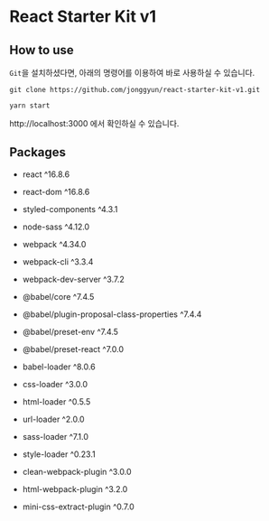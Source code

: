 # React Starter Kit v1

## How to use

`Git`을 설치하셨다면, 아래의 명령어를 이용하여 바로 사용하실 수 있습니다.

```
git clone https://github.com/jonggyun/react-starter-kit-v1.git
```

```
yarn start
```

http://localhost:3000 에서 확인하실 수 있습니다.

## Packages

- react ^16.8.6

- react-dom ^16.8.6

- styled-components ^4.3.1

- node-sass ^4.12.0

- webpack ^4.34.0

- webpack-cli ^3.3.4

- webpack-dev-server ^3.7.2

- @babel/core ^7.4.5

- @babel/plugin-proposal-class-properties ^7.4.4

- @babel/preset-env ^7.4.5

- @babel/preset-react ^7.0.0

- babel-loader ^8.0.6

- css-loader ^3.0.0

- html-loader ^0.5.5

- url-loader ^2.0.0

- sass-loader ^7.1.0

- style-loader ^0.23.1

- clean-webpack-plugin ^3.0.0

- html-webpack-plugin ^3.2.0

- mini-css-extract-plugin ^0.7.0
